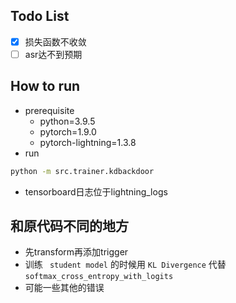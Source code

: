 ## Todo List

* [X] 损失函数不收敛
* [ ] asr达不到预期

## How to run

- prerequisite
  - python=3.9.5
  - pytorch=1.9.0
  - pytorch-lightning=1.3.8
- run

```bash
python -m src.trainer.kdbackdoor
```

- tensorboard日志位于lightning_logs

## 和原代码不同的地方

- 先transform再添加trigger
- 训练 ` student model` 的时候用  `KL Divergence` 代替 `softmax_cross_entropy_with_logits`
- 可能一些其他的错误
